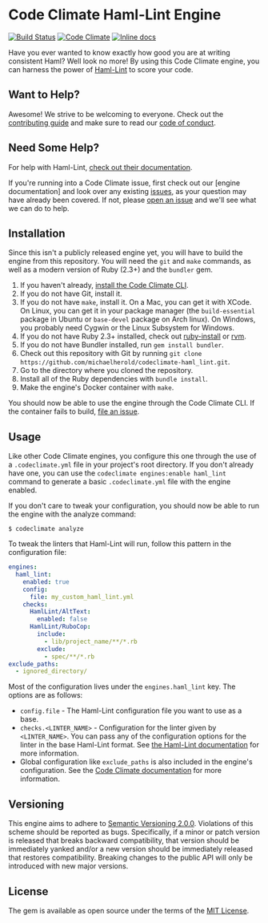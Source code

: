 # Code Climate Haml-Lint Engine

[![Build Status](https://travis-ci.org/michaelherold/codeclimate-haml_lint.svg)][travis]
[![Code Climate](https://codeclimate.com/github/michaelherold/codeclimate-haml_lint/badges/gpa.svg)][codeclimate]
[![Inline docs](http://inch-ci.org/github/michaelherold/codeclimate-haml_lint.svg?branch=master)][inch]

[codeclimate]: https://codeclimate.com/github/michaelherold/codeclimate-haml_lint
[inch]: http://inch-ci.org/github/michaelherold/codeclimate-haml_lint
[travis]: https://travis-ci.org/michaelherold/codeclimate-haml_lint

Have you ever wanted to know exactly how good you are at writing consistent Haml? Well look no more! By using this Code Climate engine, you can harness the power of [Haml-Lint] to score your code.

[Haml-Lint]: https://github.com/brigade/haml-lint

## Want to Help?

Awesome! We strive to be welcoming to everyone. Check out the [contributing guide] and make sure to read our [code of conduct].

[contributing guide]: https://github.com/michaelherold/codeclimate-haml_lint/blob/master/CONTRIBUTING.md
[code of conduct]: https://github.com/michaelherold/codeclimate-haml_lint/blob/master/CODE_OF_CONDUCT.md

## Need Some Help?

For help with Haml-Lint, [check out their documentation].

If you're running into a Code Climate issue, first check out our [engine documentation] and look over any existing [issues], as your question may have already been covered. If not, please [open an issue][issues] and we'll see what we can do to help.

[check out their documentation]: https://github.com/brigade/haml-lint
[issues]: https://github.com/michaelherold/codeclimate-haml_lint/issues

## Installation

Since this isn't a publicly released engine yet, you will have to build the engine from this repository. You will need the `git` and `make` commands, as well as a modern version of Ruby (2.3+) and the `bundler` gem.

1. If you haven't already, [install the Code Climate CLI].
2. If you do not have Git, install it.
3. If you do not have `make`, install it. On a Mac, you can get it with XCode. On Linux, you can get it in your package manager (the `build-essential` package in Ubuntu or `base-devel` package on Arch linux). On Windows, you probably need Cygwin or the Linux Subsystem for Windows.
4. If you do not have Ruby 2.3+ installed, check out [ruby-install] or [rvm].
5. If you do not have Bundler installed, run `gem install bundler`.
6. Check out this repository with Git by running `git clone https://github.com/michaelherold/codeclimate-haml_lint.git`.
7. Go to the directory where you cloned the repository.
8. Install all of the Ruby dependencies with `bundle install`.
9. Make the engine's Docker container with `make`.

You should now be able to use the engine through the Code Climate CLI. If the container fails to build, [file an issue].

[file an issue]: https://github.com/michaelherold/codeclimate-haml_lint/issues
[install the Code Climate CLI]: https://github.com/codeclimate/codeclimate
[ruby-install]: https://github.com/postmodern/ruby-install
[rvm]: https://github.com/rvm/rvm

## Usage

Like other Code Climate engines, you configure this one through the use of a `.codeclimate.yml` file in your project's root directory. If you don't already have one, you can use the `codeclimate engines:enable haml_lint` command to generate a basic `.codeclimate.yml` file with the engine enabled.

If you don't care to tweak your configuration, you should now be able to run the engine with the analyze command:

    $ codeclimate analyze

To tweak the linters that Haml-Lint will run, follow this pattern in the configuration file:

```yaml
engines:
  haml_lint:
    enabled: true
    config:
      file: my_custom_haml_lint.yml
    checks:
      HamlLint/AltText:
        enabled: false
      HamlLint/RuboCop:
        include:
          - lib/project_name/**/*.rb
        exclude:
          - spec/**/*.rb
exclude_paths:
  - ignored_directory/
```

Most of the configuration lives under the `engines.haml_lint` key. The options are as follows:

* `config.file` - The Haml-Lint configuration file you want to use as a base.
* `checks.<LINTER_NAME>` - Configuration for the linter given by `<LINTER_NAME>`. You can pass any of the configuration options for the linter in the base Haml-Lint format. See [the Haml-Lint documentation] for more information.
* Global configuration like `exclude_paths` is also included in the engine's configuration. See the [Code Climate documentation] for more information.

[the Haml-Lint documentation]: https://github.com/brigade/haml-lint#configuration
[Code Climate documentation]: https://docs.codeclimate.com/docs/configuring-your-code-climate-analysis

## Versioning

This engine aims to adhere to [Semantic Versioning 2.0.0][semver]. Violations of this scheme should be reported as bugs. Specifically, if a minor or patch version is released that breaks backward compatibility, that version should be immediately yanked and/or a new version should be immediately released that restores compatibility. Breaking changes to the public API will only be introduced with new major versions.

[semver]: http://semver.org/spec/v2.0.0.html

## License

The gem is available as open source under the terms of the [MIT License][license].

[license]: http://opensource.org/licenses/MIT.
